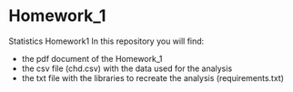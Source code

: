 # Homework_1
Statistics Homework1 
In this repository you will find:
- the pdf document of the Homework_1
- the csv file (chd.csv) with the data used for the analysis
- the txt file with the libraries to recreate the analysis (requirements.txt)
